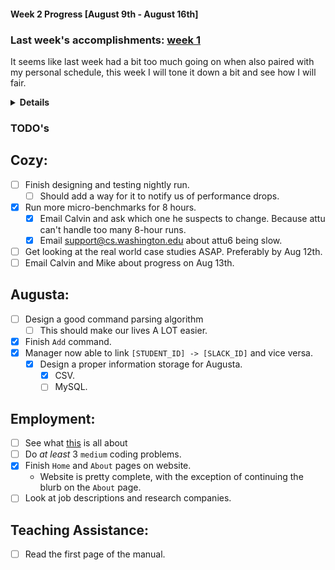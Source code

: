 #### Week 2 Progress [August 9th - August 16th]
### Last week's accomplishments: [week 1](week1.md)
It seems like last week had a bit too much going on when also paired with my
personal schedule, this week I will tone it down a bit and see how I will fair.
<details><summary><b>Details</b></summary>

## Augusta:
- Repo up and running.
- Augusta **now has an architecture** and she can already receive events from
Slack.
- Foundation for parsing commands.

## Teaching Assistance:
- Completed application.

## Employment:
- Resume has been reformatted and updated.
- Contacts section on website is done. Website now has dark theme.

## Cozy:
- Redesigned nightly run.
- Ran `lazy_filter` and `swapping_foldsum` for 8 hours. _NO_ change. However,
`lazy_filter` requires at least 3-5 hours to reach the same solution as
without the flag.
</details>

### TODO's
## Cozy:
- [ ] Finish designing and testing nightly run.
    - [ ] Should add a way for it to notify us of performance drops.
- [x] Run more micro-benchmarks for 8 hours.
    - [x] Email Calvin and ask which one he suspects to change. Because attu can't
    handle too many 8-hour runs.
    - [x] Email support@cs.washington.edu about attu6 being slow.
- [ ] Get looking at the real world case studies ASAP. Preferably by Aug 12th.
- [ ] Email Calvin and Mike about progress on Aug 13th.

## Augusta:
- [ ] Design a good command parsing algorithm
    - [ ] This should make our lives A LOT easier.
- [x] Finish `Add` command.
- [x] Manager now able to link `[STUDENT_ID] -> [SLACK_ID]` and vice versa.
    - [x] Design a proper information storage for Augusta.
        - [x] CSV.
        - [ ] MySQL.

## Employment:
- [ ] See what
[this](https://www.cs.washington.edu/academics/ugrad/enrichment/research)
is all about
- [ ] Do _at least_ 3 `medium` coding problems.
- [x] Finish `Home` and `About` pages on website.
    - Website is pretty complete, with the exception of continuing the blurb on
    the `About` page.
- [ ] Look at job descriptions and research companies.

## Teaching Assistance:
- [ ] Read the first page of the manual.
